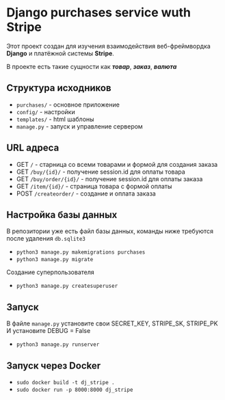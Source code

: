 # Django purchases service wuth Stripe



Этот проект создан для изучения взаимодействия веб-фреймвордка __Django__
и платёжной системы __Stripe__. 

В проекте есть такие сущности как ***товар***,
***заказ***, ***валюта***




## Структура исходников

- ```purchases/``` - основное приложение
- ```config/``` - настройки
- ```templates/``` - html шаблоны
- ```manage.py``` - запуск и управление сервером

## URL адреса
- GET ```/``` - старница со всеми товарами и формой для создания заказа
- GET ```/buy/{id}/``` - получение session.id для оплаты товара
- GET ```/buy/order/{id}/``` - получение session.id для оплаты заказа
- GET ```/item/{id}/``` - страница товара с формой оплаты
- POST ```/createorder/``` - создание и оплата заказа

## Настройка базы данных

В репозитории уже есть файл базы данных, команды ниже требуются после удаления ```db.sqlite3```

- ```python3 manage.py makemigrations purchases```
- ```python3 manage.py migrate```

Создание суперпользователя
- ```python3 manage.py createsuperuser```

## Запуск

В файле ```manage.py``` установите свои SECRET_KEY, STRIPE_SK, STRIPE_PK
И установите DEBUG = False

- ```python3 manage.py runserver```

## Запуск через  Docker
- ```sudo docker build -t dj_stripe .```
- ```sudo docker run -p 8000:8000 dj_stripe```